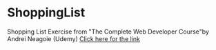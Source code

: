 # ShoppingList
Shopping List Exercise from "The Complete Web Developer Course"by Andrei Neagoie (Udemy)
<a href="https://spacemonkey001github.github.io/ShoppingList/"> Click here for the link </a>

